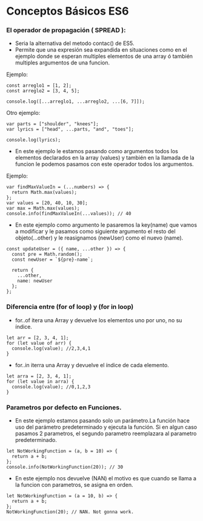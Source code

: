 # Conceptos Básicos ES6

### El operador de propagación ( SPREAD ):
- Seria la alternativa del metodo contac() de ES5.
- Permite que una expresión sea expandida en situaciones como en el ejemplo donde se esperan multiples elementos de una array ó también multiples argumentos de una funcion.

Ejemplo:
```
const arreglo1 = [1, 2];
const arreglo2 = [3, 4, 5];

console.log([...arreglo1, ...arreglo2, ...[6, 7]]);
```
Otro ejemplo:
```
var parts = ["shoulder", "knees"];
var lyrics = ["head", ...parts, "and", "toes"];

console.log(lyrics);
```
- En este ejemplo le estamos pasando como argumentos todos los elementos declarados en la array (values) y también en la llamada de la funcion le podemos pasamos con este operador todos los argumentos.

Ejemplo:
```
var findMaxValueIn = (...numbers) => {
  return Math.max(values);
};
var values = [20, 40, 10, 30];
var max = Math.max(values);
console.info(findMaxValueIn(...values)); // 40
```

- En este ejemplo como argumento le pasaremos la key(name) que vamos a modificar y le pasamos como siguiente argumento el resto del objeto(...other) y le reasignamos (newUser) como el nuevo (name).
```
const updateUser = ({ name, ...other }) => {
  const pre = Math.random();
  const newUser = `${pre}-name`;

  return {
    ...other,
    name: newUser
  };
};
```
### Diferencia entre (for of loop) y (for  in loop)

- for..of itera una Array y devuelve los elementos uno por uno, no su índice.
```
let arr = [2, 3, 4, 1];
for (let value of arr) {
  console.log(value); //2,3,4,1
}
```
- for..in iterra una Array y devuelve el índice de cada elemento.
```
let arra = [2, 3, 4, 1];
for (let value in arra) {
  console.log(value); //0,1,2,3
}
```

### Parametros por defecto en Funciones.

- En este ejemplo estamos pasando solo un parámetro.La función hace uso del parámetro predeterminado y ejecuta la función. Si en algun caso pasamos 2 parametros, el segundo parametro reemplazara al parametro predeterminado.
```
let NotWorkingFunction = (a, b = 10) => {
  return a + b;
};
console.info(NotWorkingFunction(20)); // 30
```
- En este ejemplo nos devuelve (NAN) el motivo es que cuando se llama a la funcion con parametros, se asigna en orden.
```
let NotWorkingFunction = (a = 10, b) => {
  return a + b;
};
NotWorkingFunction(20); // NAN. Not gonna work.
```
